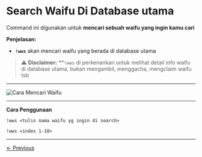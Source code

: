 # Search Waifu Di Database utama

Command ini digunakan untuk **mencari sebuah waifu yang ingin kamu cari**

**Penjelasan:**
- **`!wws`** akan mencari waifu yang berada di database utama


> ⚠️ **Disclaimer:**
**`!wws` di perkenankan untuk melihat detail info waifu di database utama, bukan mengambil, menggacha, mengclaim waifu tsb

---

![Cara Mencari Waifu](https://raw.githubusercontent.com/TabawaX/waifudb/refs/heads/master/docs/Screenshot_20241215-142027.png)

---

**Cara Penggunaan**
```plaintext
!wws <tulis nama waifu yg ingin di search>
```
```plaintext
!wws <index 1-10>
```

---

[← Previous](docs/waifumap/6_wdivorce.md) 
